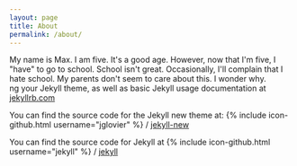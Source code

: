 ```yaml
---
layout: page
title: About
permalink: /about/
---
```


My name is Max.  I am five.  It's a good age.  However, now that I'm five, I "have" to go to school.  School isn't great.  Occasionally, I'll complain that I hate school.  My parents don't seem to care about this.  I wonder why.  
ng your Jekyll theme, as well as basic Jekyll usage documentation at [jekyllrb.com](http://jekyllrb.com/)

You can find the source code for the Jekyll new theme at:
{% include icon-github.html username="jglovier" %} /
[jekyll-new](https://github.com/jglovier/jekyll-new)

You can find the source code for Jekyll at
{% include icon-github.html username="jekyll" %} /
[jekyll](https://github.com/jekyll/jekyll)
